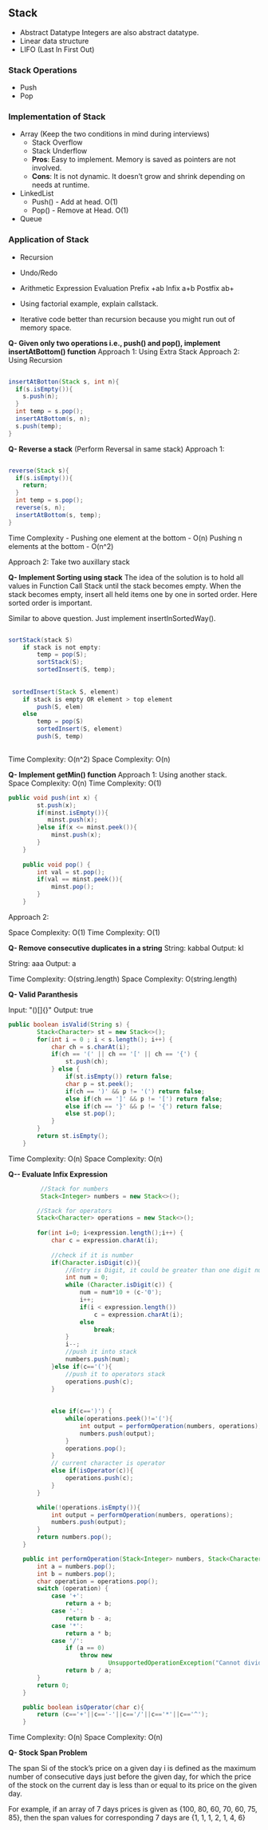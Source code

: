 
## Stack
- Abstract Datatype
 Integers are also abstract datatype. 
- Linear data structure 
- LIFO (Last In First Out)

### Stack Operations
- Push
- Pop
### Implementation of Stack
- Array (Keep the two conditions in mind during interviews)
  - Stack Overflow
  - Stack Underflow
  - **Pros**: Easy to implement. Memory is saved as pointers are not involved.
  - **Cons**: It is not dynamic. It doesn’t grow and shrink depending on needs at runtime.
- LinkedList
  - Push() - Add at head. O(1)
  - Pop() - Remove at Head. O(1)
- Queue

### Application of Stack
- Recursion
- Undo/Redo
- Arithmetic Expression Evaluation
  Prefix  +ab
  Infix   a+b
  Postfix ab+
  
- Using factorial example, explain callstack.
- Iterative code better than recursion because you might run out of memory space. 

**Q- Given only two operations i.e., push() and pop(), implement insertAtBottom() function**
Approach 1: Using Extra Stack
Approach 2: Using Recursion

```java

insertAtBotton(Stack s, int n){
  if(s.isEmpty()){
    s.push(n);
  }
  int temp = s.pop();
  insertAtBottom(s, n);
  s.push(temp);
}

```

**Q- Reverse a stack** 
(Perform Reversal in same stack)
Approach 1: 
```java

reverse(Stack s){
  if(s.isEmpty()){
    return;
  }
  int temp = s.pop();
  reverse(s, n);
  insertAtBottom(s, temp);
}

```

  Time Complexity - 
  Pushing one element at the bottom - O(n)
  Pushing n elements at the bottom - O(n^2)

Approach 2: Take two auxillary stack


**Q- Implement Sorting using stack**
The idea of the solution is to hold all values in Function Call Stack until the stack becomes empty. When the stack becomes empty, insert all held items one by one in sorted order. Here sorted order is important.

Similar to above question. Just implement insertInSortedWay(). 

```java

sortStack(stack S)
    if stack is not empty:
        temp = pop(S);  
        sortStack(S); 
        sortedInsert(S, temp);
 
 
 sortedInsert(Stack S, element)
    if stack is empty OR element > top element
        push(S, elem)
    else
        temp = pop(S)
        sortedInsert(S, element)
        push(S, temp)
 
 ```
 
Time Complexity: O(n^2)
Space Complexity: O(n) 



**Q- Implement getMin() function**
Approach 1: 
Using another stack.  
Space Complexity: O(n)
Time Complexity: O(1)

```java
public void push(int x) {
        st.push(x);
        if(minst.isEmpty()){
           minst.push(x); 
        }else if(x <= minst.peek()){
            minst.push(x);
        }
    }
    
    public void pop() {
        int val = st.pop();
        if(val == minst.peek()){
            minst.pop();
        }
    }
```

Approach 2: 

Space Complexity: O(1)
Time Complexity: O(1)


**Q- Remove consecutive duplicates in a string**
String: kabbal 
Output: kl

String: aaa
Output: a

Time Complexity: O(string.length)
Space Complexity: O(string.length)

**Q- Valid Paranthesis**

Input: "()[]{}"
Output: true

```java
public boolean isValid(String s) {
        Stack<Character> st = new Stack<>();
        for(int i = 0 ; i < s.length(); i++) {
            char ch = s.charAt(i);
            if(ch == '(' || ch == '[' || ch == '{') {
                st.push(ch);
            } else {
                if(st.isEmpty()) return false;
                char p = st.peek();
                if(ch == ')' && p != '(') return false;
                else if(ch == ']' && p != '[') return false;
                else if(ch == '}' && p != '{') return false;
                else st.pop();
            }
        }
        return st.isEmpty();
    }

```

Time Complexity: O(n)
Space Complexity: O(n)

**Q-- Evaluate Infix Expression**

```java
         //Stack for numbers
         Stack<Integer> numbers = new Stack<>();

        //Stack for operators
        Stack<Character> operations = new Stack<>();
        
        for(int i=0; i<expression.length();i++) {
            char c = expression.charAt(i);
            
            //check if it is number
            if(Character.isDigit(c)){
                //Entry is Digit, it could be greater than one digit number
                int num = 0;
                while (Character.isDigit(c)) {
                    num = num*10 + (c-'0');
                    i++;
                    if(i < expression.length())
                        c = expression.charAt(i);
                    else
                        break;
                }
                i--;
                //push it into stack
                numbers.push(num);
            }else if(c=='('){
                //push it to operators stack
                operations.push(c);
            }
            
            
            else if(c==')') {
                while(operations.peek()!='('){
                    int output = performOperation(numbers, operations);
                    numbers.push(output);
                }
                operations.pop();
            }
            // current character is operator
            else if(isOperator(c)){
                operations.push(c);
            }
        }

        while(!operations.isEmpty()){
            int output = performOperation(numbers, operations);
            numbers.push(output);
        }
        return numbers.pop();
    }

    public int performOperation(Stack<Integer> numbers, Stack<Character> operations) {
        int a = numbers.pop();
        int b = numbers.pop();
        char operation = operations.pop();
        switch (operation) {
            case '+':
                return a + b;
            case '-':
                return b - a;
            case '*':
                return a * b;
            case '/':
                if (a == 0)
                    throw new
                            UnsupportedOperationException("Cannot divide by zero");
                return b / a;
        }
        return 0;
    }

    public boolean isOperator(char c){
        return (c=='+'||c=='-'||c=='/'||c=='*'||c=='^');
    }
```

Time Complexity: O(n)
Space Complexity: O(n)

**Q- Stock Span Problem**

The span Si of the stock’s price on a given day i is defined as the maximum number of consecutive days just before the given day, for which the price of the stock on the current day is less than or equal to its price on the given day.

For example, if an array of 7 days prices is given as {100, 80, 60, 70, 60, 75, 85}, then the span values for corresponding 7 days are {1, 1, 1, 2, 1, 4, 6}















